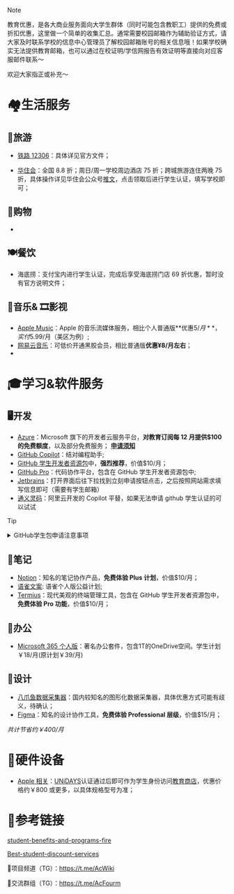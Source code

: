 > [!NOTE]
> 教育优惠，是各大商业服务面向大学生群体（同时可能包含教职工）提供的免费或折扣优惠，这里做一个简单的收集汇总。通常需要校园邮箱作为辅助验证方式，请大家及时联系学校的信息中心管理员了解校园邮箱账号的相关信息哦！如果学校确实无法提供教育邮箱，也可以通过在校证明/学信网报告有效证明等直接向对应客服邮件联系～
>
> 欢迎大家指正或补充～

# 🏘️生活服务

## 🚅旅游

- [铁路 12306](https://kyfw.12306.cn/otn/gonggao/student.html)：具体详见官方文件；

- [华住会](https://www.hworld.com/)：全国 8.8 折；周日/周一学校周边酒店 75 折；跨城旅游连住两晚 75 折，具体操作详见华住会公众号[推文](https://mp.weixin.qq.com/s/YftM7f7WR2JQQPxx5godwg)，点击领取后进行学生认证，填写学校即可；

## 🏪购物

-

## 🍽️餐饮

- 海底捞：支付宝内进行学生认证，完成后享受海底捞门店 69 折优惠，暂时没有官方说明文件；

## 🎵音乐& 🎞️影视

- [Apple Music](https://www.apple.com/apple-music/#plans)：Apple 的音乐流媒体服务，相比个人普通版**优惠$5/月**，实付$5.99/月（美区为例）;
- [网易云音乐](https://y.music.163.com/g/m/at/daydayup230505Astudyup?page=2ade783a2638439591ca02a78c0f85ca&extChannel=sms-3)：可低价开通黑胶会员，相比普通版**优惠¥8/月左右**；
-

# 🎓学习&软件服务

## 🖥️开发

- [Azure](https://azure.microsoft.com/zh-cn/free/students/)：Microsoft 旗下的开发者云服务平台，**对教育订阅每 12 月提供$100 的免费额度**，以及部分免费服务；
  **[申请须知](https://www.bilibili.com/read/cv22794294/)**
- [GitHub Copilot](https://github.com/features/copilot/plans?cft=copilot_li.features_copilot)：结对编程助手;
- [GitHub 学生开发者资源包](https://education.github.com/pack)中，**强烈推荐**，价值$10/月；
- [GitHub Pro](https://docs.github.com/zh/get-started/learning-about-github/githubs-plans#github-pro)：代码协作平台，包含在 GitHub 学生开发者资源包中;
- [Jetbrains](https://www.jetbrains.com/zh-cn/community/education/#students)：打开界面后往下拉找到立刻申请按钮点击，之后按照网站需求填写信息即可（需要有学生邮箱）
- [通义灵码](https://tongyi.aliyun.com/lingma/)：阿里云开发的 Copilot 平替，如果无法申请 github 学生认证的可以试试

> [!TIP]
>
> <details>
> <summary>GitHub学生包申请注意事项</summary>
> 
> - 尽量使用edu邮箱进行申请  
> - 申请过程中会定位，请尽可能在学校位置
> - 上传证件可上传学信网验证报告(翻译件)
> - 多试几次
> </details>

## 📒笔记

- [Notion](https://www.notion.so/product/notion-for-education)：知名的笔记协作产品，**免费体验 Plus 计划**，价值$10/月；
- [语雀文案](https://www.yuque.com/yuque/welfare/edu#zLvwf): 语雀个人版公益计划;
- [Termius](https://termius.com/education)：现代美观的终端管理工具，包含在 GitHub 学生开发者资源包中，**免费体验 Pro 功能**，价值$10/月；

## 📑办公

- [Microsoft 365 个人版](https://www.microsoft.com/zh-cn/microsoft-365/college-student-pricing)：著名办公套件，包含1T的OneDrive空间。学生计划￥18/月(原计划￥39/月)

## 🎨设计

- [八爪鱼数据采集器](https://www.bazhuayu.com/education)：国内较知名的图形化数据采集器，具体优惠方式可能有歧义，待确认；
- [Figma](https://www.figma.com/education/)：知名的设计协作工具，**免费体验 Professional 层级**，价值$15/月；

_共计节省约￥400/月_

# 📱硬件设备

- [Apple 相关](https://www.apple.com/education/)：[UNiDAYS](https://www.myunidays.com/)认证通过后即可作为学生身份访问[教育商店](https://www.apple.com.cn/cn-edu/shop)，优惠价格约￥800 或更多，以具体规格型号为准；

# 🔗参考链接

[student-benefits-and-programs-fire](https://github.com/dipakkr/A-to-Z-Resources-for-Students?tab=readme-ov-file#3-student-benefits-and-programs-fire)

[Best-student-discount-services](https://github.com/OpenGenus/Best-student-discount-services)

🔗项目频道（TG）：<https://t.me/AcWiki>

🔗交流群组（TG）：<https://t.me/AcFourm>
